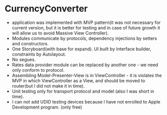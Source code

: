 # CurrencyConverter
- application was implemented with MVP pattern(it was not necessary for current version, but it is better for testing and in case of future growth it will allow us to avoid Massive View Controller).
- Modules communicate by protocols, dependency injections by setters and constructors. 
- One Storyboard(with base for expand). UI built by Interface builder, constraints by Autolayout.
- No segues. 
- Rates data provider module can be replaced by another one - we need only conform to protocol. 
- Assembling Model-Presenter-View is in ViewController - it is violates the MVP in which ViewController as a View, and should be moved to router(but I did not make it in time). 
- Unit testing only for transport protocol and model (also I was short in time). 
- I can not add UDID testing devices because I have not enrolled to Apple Development program. (only free)
